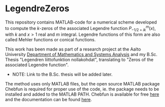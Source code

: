 # LegendreZeros

This repository contains MATLAB-code for a numerical scheme developed to compute the $k$-zeros of the associated Legendre function $P_{-1/2 + ik}^m(x)$, 
with $k$ and $x>1$ real and $m$ integral. Legendre functions of this form are also called Mehler functions or conical functions.

This work has been made as part of a research project at the Aalto University [Department of Mathematics and Systems Analysis](http://math.aalto.fi/en/) and 
my B.Sc. Thesis "Legendren liittofunktion nollakohdat", translating to "Zeros of the associated Legendre function".
* NOTE: Link to the B.Sc. thesis will be added later.

The method uses only MATLAB files, but the open source MATLAB package Chebfun is required for proper use of the code, 
ie. the package needs to be installed and added to the MATLAB PATH. Chebfun is available for free [here](https://www.chebfun.org/) 
and the documentation can be found [here](https://www.chebfun.org/docs/).



